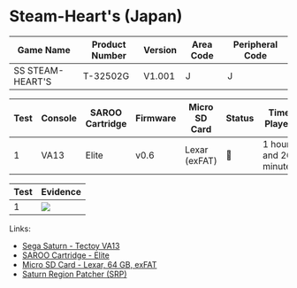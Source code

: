 # Steam-Heart's (Japan)

| Game Name        | Product Number | Version | Area Code | Peripheral Code |
| ---------------- | -------------- | ------- | --------- | --------------- |
| SS STEAM-HEART'S | T-32502G       | V1.001  | J         | J               |

| Test | Console | SAROO Cartridge | Firmware | Micro SD Card | Status | Time Played           |
| ---- | ------- | --------------- | -------- | ------------- | ------ | --------------------- |
| 1    | VA13    | Elite           | v0.6     | Lexar (exFAT) | :100:  | 1 hour and 26 minutes |

| Test | Evidence                                                                                         |
| ---- | ------------------------------------------------------------------------------------------------ |
| 1    | [![](https://img.youtube.com/vi/0RqLXSnQ1E8/0.jpg)](https://www.youtube.com/watch?v=0RqLXSnQ1E8) |

Links:

- [Sega Saturn - Tectoy VA13](../../../../Info/Consoles/VA13/README.md)
- [SAROO Cartridge - Elite](../../../../Info/Cartridges/GuangzhouSanStarOnlineShop/1.6/README.md)
- [Micro SD Card - Lexar, 64 GB, exFAT](../../../../Info/SdCards/Lexar/64GB/exfat/README.md)
- [Saturn Region Patcher (SRP)](https://segaxtreme.net/resources/saturn-region-patcher.81/download)
